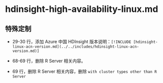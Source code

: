 # hdinsight-high-availability-linux.md

## 特殊定制

* 29-30 行，添加 Azure 中国 HDInsight 版本说明：`[!INCLUDE [hdinsight-linux-acn-version.md](../../includes/hdinsight-linux-acn-version.md)]`

* 68-69 行，删除 R Server 相关内容。

* 69 行，删除 R Server 相关内容，删除 `with cluster types other than R Server`